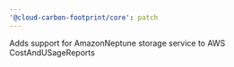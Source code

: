 ```yaml
---
'@cloud-carbon-footprint/core': patch
---
```


Adds support for AmazonNeptune storage service to AWS CostAndUSageReports
